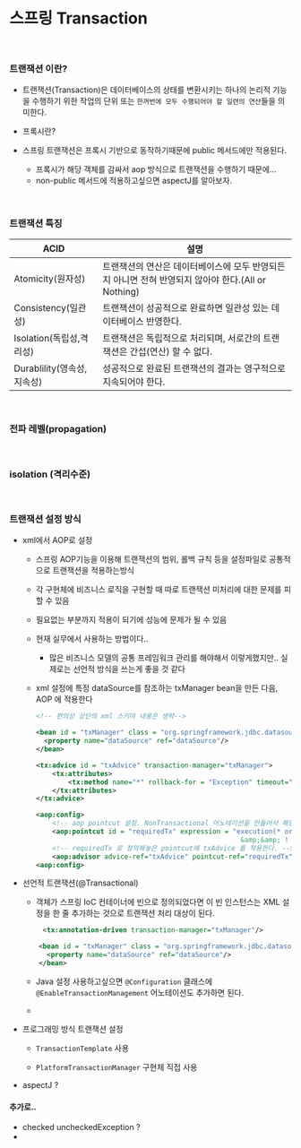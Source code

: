 # 스프링 Transaction 

<br>

### 트랜잭션 이란?

- 트랜잭션(Transaction)은 데이터베이스의 상태를 변환시키는 하나의 논리적 기능을 수행하기 위한 작업의 단위 
  또는 ```한꺼번에 모두 수행되어야 할 일련의 연산```들을 의미한다.

- 프록시란?

- 스프링 트랜잭션은 프록시 기반으로 동작하기때문에 public 메서드에만 적용된다.
    - 프록시가 해당 객체를 감싸서 aop 방식으로 트랜잭션을 수행하기 때문에...
    - non-public 메서드에 적용하고싶으면 aspectJ를 알아보자.
  
<br>  
  
### 트랜잭션 특징

|ACID|설명|
|----|---|
|Atomicity(원자성)|트랜잭션의 연산은 데이터베이스에 모두 반영되든지 아니면 전혀 반영되지 않아야 한다.(All or Nothing)|
|Consistency(일관성)|트랜잭션이 성공적으로 완료하면 일관성 있는 데이터베이스 반영한다.|
|Isolation(독립성,격리성)|트랜잭션은 독립적으로 처리되며, 서로간의 트랜잭션은 간섭(연산) 할 수 없다.|
|Durablility(영속성,지속성)|성공적으로 완료된 트랜잭션의 결과는 영구적으로 지속되어야 한다.|

<br>

### 전파 레벨(propagation)

<br>

### isolation (격리수준)

<br>

### 트랜잭션 설정 방식


- xml에서 AOP로 설정
  - 스프링 AOP기능을 이용해 트랜잭션의 범위, 롤백 규칙 등을 설정파일로 공통적으로 트랜잭션을 적용하는방식
  - 각 구현체에 비즈니스 로직을 구현할 때 따로 트랜잭션 미처리에 대한 문제를 피할 수 있음
  - 필요없는 부분까지 적용이 되기에 성능에 문제가 될 수 있음
  
  - 현재 실무에서 사용하는 방법이다.. 
    - 많은 비즈니스 모델의 공통 프레임워크 관리를 해야해서 이렇게했지만.. 
        실제로는 선언적 방식을 쓰는게 좋을 것 같다
  - xml 설정에 특정 dataSource를 참조하는 txManager bean을 만든 다음, AOP 에 적용한다
    ```xml
    <!-- 편의상 상단의 xml 스키마 내용은 생략-->

    <bean id = "txManager" class = "org.springframework.jdbc.datasource.Datasource.DataSourceTransactionManager">
      <property name="dataSource" ref="dataSource"/>   
    </bean>

    <tx:advice id = "txAdvice" transaction-manager="txManager">
        <tx:attributes>
            <tx:method name="*" rollback-for = "Exception" timeout="40"/>
        </tx:attributes>
    </tx:advice>
    
    <aop:config>
        <!-- aop pointcut 설정. NonTransactional 어노테이션을 만들어서 해당 어노테이션이 달려있으면 트랜잭션을 안타게한다. -->
        <aop:pointcut id = "requiredTx" expression = "execution(* org.go.temp.*.*SVCImpl.*(..))
                                                       &amp;&amp; ! @annotation(org.temp.NonTransactional)"/>
        <!-- requiredTx 로 정의해놓은 pointcut에 txAdvice 를 적용한다. -->
        <aop:advisor advice-ref="txAdvice" pointcut-ref="requiredTx" />
    <aop:config>
    ```

- 선언적 트랜잭션(@Transactional)
    - 객체가 스프링 IoC 컨테이너에 빈으로 정의되었다면 이 빈 인스턴스는 XML 설정을 한 줄 추가하는 것으로 트랜잭션 처리 대상이 된다.
    ```xml
         <tx:annotation-driven transaction-manager="txManager"/>

        <bean id = "txManager" class = "org.springframework.jdbc.datasource.Datasource.DataSourceTransactionManager">
          <property name="dataSource" ref="dataSource"/>   
        </bean>
    ```
    
    - Java 설정 사용하고싶으면 ```@Configuration``` 클래스에 ```@EnableTransactionManagement``` 어노테이션도 추가하면 된다.
        
    -
    
- 프로그래밍 방식 트랜잭션 설정
    - ```TransactionTemplate``` 사용
    
    - ```PlatformTransactionManager``` 구현체 직접 사용

- aspectJ ? 

#### 추가로..

- checked uncheckedException ?
- 
